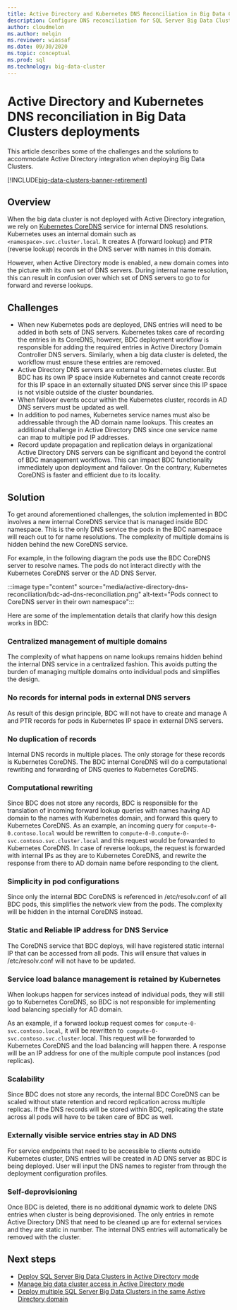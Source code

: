 ```yaml
---
title: Active Directory and Kubernetes DNS Reconciliation in Big Data Clusters deployments
description: Configure DNS reconciliation for SQL Server Big Data Cluster in Active Directory mode
author: cloudmelon
ms.author: melqin
ms.reviewer: wiassaf
ms.date: 09/30/2020
ms.topic: conceptual
ms.prod: sql
ms.technology: big-data-cluster
---
```


# Active Directory and Kubernetes DNS reconciliation in Big Data Clusters deployments

This article describes some of the challenges and the solutions to accommodate Active Directory integration when deploying Big Data Clusters.

[!INCLUDE[big-data-clusters-banner-retirement](../includes/bdc-banner-retirement.md)]

## Overview

When the big data cluster is not deployed with Active Directory integration, we rely on [Kubernetes CoreDNS](https://kubernetes.io/docs/tasks/administer-cluster/coredns/) service for internal DNS resolutions. Kubernetes uses an internal domain such as `<namespace>.svc.cluster.local`. It creates A (forward lookup) and PTR (reverse lookup) records in the DNS server with names in this domain.

However, when Active Directory mode is enabled, a new domain comes into the picture with its own set of DNS servers. During internal name resolution, this can result in confusion over which set of DNS servers to go to for forward and reverse lookups.

## Challenges

* When new Kubernetes pods are deployed, DNS entries will need to be added in both sets of DNS servers. Kubernetes takes care of recording the entries in its CoreDNS, however, BDC  deployment workflow is responsible for adding the required entries in Active Directory Domain Controller DNS servers. Similarly, when a big data cluster is deleted, the workflow must ensure these entries are removed.
* Active Directory DNS servers are external to Kubernetes cluster. But BDC has its own IP space inside Kubernetes and cannot create records for this IP space in an externally situated DNS server since this IP space is not visible outside of the cluster boundaries.
* When failover events occur within the Kubernetes cluster, records in AD DNS servers must be updated as well.
* In addition to pod names, Kubernetes service names must also be addressable through the AD domain name lookups. This creates an additional challenge in Active Directory DNS since one service name can map to multiple pod IP addresses.
* Record update propagation and replication delays in organizational Active Directory DNS servers can be significant and beyond the control of BDC management workflows. This can impact BDC functionality immediately upon deployment and failover. On the contrary, Kubernetes CoreDNS is faster and efficient due to its locality.

## Solution

To get around aforementioned challenges, the solution implemented in BDC involves a new internal CoreDNS service that is managed inside BDC namespace. This  is the only DNS service the pods in the BDC namespace will reach out to for name resolutions. The complexity of multiple domains is hidden behind the new CoreDNS service.

For example, in the following diagram the pods use the BDC CoreDNS server to resolve names. The pods do not interact directly with the Kubernetes CoreDNS server or the AD DNS Server. 

:::image type="content" source="media/active-directory-dns-reconciliation/bdc-ad-dns-reconciliation.png" alt-text="Pods connect to CoreDNS server in their own namespace":::

Here are some of the implementation details that clarify how this design works in BDC:

### Centralized management of multiple domains

The complexity of what happens on name lookups remains hidden behind the internal DNS service in a centralized fashion. This avoids putting the burden of managing multiple domains onto individual pods and simplifies the design.

### No records for internal pods in external DNS servers

As result of this design principle, BDC will not have to create and manage A and PTR records for pods in Kubernetes IP space in external DNS servers.

### No duplication of records

Internal DNS records in multiple places. The only storage for these records is Kubernetes CoreDNS. The BDC internal CoreDNS will do a computational rewriting and forwarding of DNS queries to Kubernetes CoreDNS.

### Computational rewriting

Since BDC does not store any records, BDC is  responsible for the translation of incoming forward lookup queries with names having AD domain to the names with Kubernetes domain, and forward this query to Kubernetes CoreDNS.
As an example, an incoming query for `compute-0-0.contoso.local` would be rewritten to `compute-0-0.compute-0-svc.contoso.svc.cluster.local` and this request would be forwarded to Kubernetes CoreDNS.
In case of reverse lookups, the request is forwarded with internal IPs as they are to Kubernetes CoreDNS, and rewrite the response from there to AD domain name before responding to the client.

### Simplicity in pod configurations

Since only the internal BDC CoreDNS is referenced in /etc/resolv.conf of all BDC pods, this simplifies the network view from the pods. The complexity will be hidden in the internal CoreDNS instead.

### Static and Reliable IP address for DNS Service

The CoreDNS service that BDC deploys, will have registered static internal IP that can be accessed from all pods. This will ensure that values in /etc/resolv.conf will not have to be updated.

### Service load balance management is retained by Kubernetes

When lookups happen for services instead of individual pods, they will still go to Kubernetes CoreDNS, so BDC is not responsible for implementing load balancing specially for AD domain.

As an example, if a forward lookup request comes for `compute-0-svc.contoso.local`, it will be rewritten to` compute-0-svc.contoso.svc.cluster`.local. This request will be forwarded to Kubernetes CoreDNS and the load balancing will happen there. A response will be an IP address for one of the multiple compute pool instances (pod replicas).

### Scalability

Since BDC does not store any records, the internal BDC CoreDNS can be scaled without state retention and record replication across multiple replicas. If the DNS records will be stored within BDC, replicating the state across all pods will have to be taken care of BDC as well.

### Externally visible service entries stay in AD DNS

For service endpoints that need to be accessible to clients outside Kubernetes cluster, DNS entries will be created in AD DNS server as BDC is being deployed. User will input the DNS names to register from through the deployment configuration profiles.

### Self-deprovisioning

Once BDC is deleted, there is no additional dynamic work to delete DNS entries when cluster is being deprovisioned. The only entries in remote Active Directory DNS that need to be cleaned up are for external services and they are static in number. The internal DNS entries will automatically be removed with the cluster.

## Next steps

- [Deploy SQL Server Big Data Clusters in Active Directory mode](active-directory-deploy.md)
- [Manage big data cluster access in Active Directory mode](active-directory-objects.md)
- [Deploy multiple SQL Server Big Data Clusters in the same Active Directory domain](active-directory-deployment-background.md)

